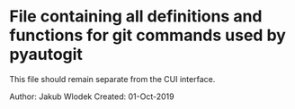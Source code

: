 # File containing all definitions and functions for git commands used by pyautogit


This file should remain separate from the CUI interface.

Author: Jakub Wlodek
Created: 01-Oct-2019